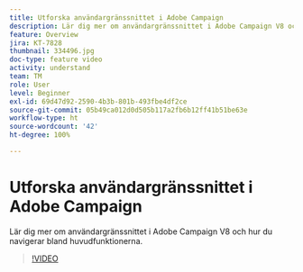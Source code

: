 ```yaml
---
title: Utforska användargränssnittet i Adobe Campaign
description: Lär dig mer om användargränssnittet i Adobe Campaign V8 och hur du navigerar bland huvudfunktionerna.
feature: Overview
jira: KT-7828
thumbnail: 334496.jpg
doc-type: feature video
activity: understand
team: TM
role: User
level: Beginner
exl-id: 69d47d92-2590-4b3b-801b-493fbe4df2ce
source-git-commit: 05b49ca012d0d505b117a2fb6b12ff41b51be63e
workflow-type: ht
source-wordcount: '42'
ht-degree: 100%

---
```


# Utforska användargränssnittet i Adobe Campaign 

Lär dig mer om användargränssnittet i Adobe Campaign V8 och hur du navigerar bland huvudfunktionerna.

>[!VIDEO](https://video.tv.adobe.com/v/334496?quality=12&learn=on)
